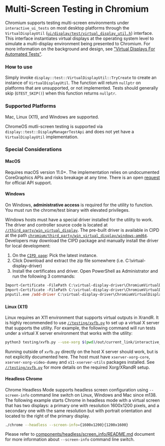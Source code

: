 # Multi-Screen Testing in Chromium

Chromium supports testing multi-screen environments under `interactive_ui_tests`
on most desktop platforms through the `VirtualDisplayUtil` ([`ui/display/test/virtual_display_util.h`](/ui/display/test/virtual_display_util.h)) interface.
This interface instantiates virtual displays at the operating system level to
simulate a multi-display environment being presented to Chromium. For more
information on the background and design, see ["Virtual Displays For Automated Tests"](https://docs.google.com/document/d/1rtxO2FEg0Zl_-oXHzIBsJo6py7wkySUpYruteNMlPys/edit?resourcekey=0-yLkX6DGPwNFn1ARMpM-zLQ#heading=h.in0m2co51p2p).

### How to use
Simply invoke `display::test::VirtualDisplayUtil::TryCreate` to create an
instance of `VirtualDisplayUtil`. The function will return `nullptr` on
platforms that are unsupported, or not implemented. Tests should generally skip
(`GTEST_SKIP()`) when this function returns `nullptr`.

### Supported Platforms
Mac, Linux (X11), and Windows are supported.

ChromeOS mutli-screen testing is supported via
`display::test::DisplayManagerTestApi` and does not yet have a
`VirtualDisplayUtil` implementation.

### Special Considerations

#### MacOS
Requires macOS version 11.0+. The implementation relies
on undocumented CoreGraphics APIs and risks breakage at any time. There is an open [request](https://feedbackassistant.apple.com/feedback/12349099) for official API support.

#### Windows

On Windows, **administrative access** is required for the utility to function.
You must run the chrome/test binary with elevated privileges.

Windows hosts must have a special driver installed for the utility to work.
The driver and controller source code is located at
[`//third_party/win_virtual_display`](/third_party/win_virtual_display).
The pre-built driver is available in CIPD at the path [`chromium/third_party/win_virtual_display/windows-amd64`](https://chrome-infra-packages.appspot.com/p/chromium/third_party/win_virtual_display/windows-amd64). Developers may download the
CIPD package and manually install the driver for local development:

1. On the [`CIPD page`](https://chrome-infra-packages.appspot.com/p/chromium/third_party/win_virtual_display/windows-amd64): Pick the latest instance.
2. Click Download and extract the zip file somewhere (i.e. C:\virtual-display-driver)
3. Install the certificates and driver. Open PowerShell as Administrator and
run the following 3 commands:
```ps
Import-Certificate -FilePath C:\virtual-display-driver\ChromiumVirtualDisplayDriver.cer -CertStoreLocation Cert:\LocalMachine\AuthRoot
Import-Certificate -FilePath C:\virtual-display-driver\ChromiumVirtualDisplayDriver.cer -CertStoreLocation Cert:\LocalMachine\TrustedPublisher
pnputil.exe /add-driver C:\virtual-display-driver\ChromiumVirtualDisplayDriver.inf /install
```

#####

#### Linux (X11)

Linux requires an X11 environment that supports virtual outputs in XrandR.
It is highly recommended to use [`//testing/xvfb.py`](/testing/xvfb.py) to set
up a virtual X server that supports the utility. For example, the following
command will run tests under a virtual X server environment that works with the
utility:

```bash
python3 testing/xvfb.py --use-xorg $(pwd)/out/current_link/interactive_ui_tests --gtest_filter=*VirtualDisplayUtil*
```

Running outside of `xvfb.py` directly on the host X server should work, but is
not explicitly documented here.
The host must have `xserver-xorg-core`, `xserver-xorg-video-dummy` and `x11-xserver-utils` packages installed. See [`//testing/xvfb.py`](/testing/xvfb.py) for more details on the
required Xorg/XRandR setup.

#### Headless Chrome

Chrome Headless Mode supports headless screen configuration using `--screen-info` command line switch on Linux, Windows and Mac since m138. The following example starts Chrome in headless mode with a virtual screen that has two displays: a primary one with resolution 1600x1200 pixels, and a secondary one with the same resolution but with portrait orientation and located to the right of the primary display.

```bash
./chrome --headless --screen-info={1600x1200}{1200x1600}
```

Please refer to [components/headless/screen_info/README.md](components/headless/screen_info/README.md) document for more information about `--screen-info` command line switch.

